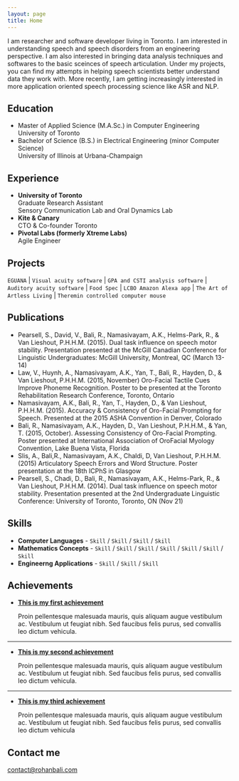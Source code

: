 ```yaml
---
layout: page
title: Home
---
```


I am researcher and software developer living in Toronto. I am interested in understanding speech and speech disorders from an engineering perspective. I am also interested in bringing data analysis techniques and softwares to the basic sceinces of speech articulation. Under my projects, you can find my attempts in helping speech scientists better understand data they work with. More recently, I am getting increasingly interested in more application oriented speech processing science like ASR and NLP.

## Education

* Master of Applied Science (M.A.Sc.) in Computer Engineering <br> University of Toronto
* Bachelor of Science (B.S.) in Electrical Engineering (minor Computer Science) <br> University of Illinois at Urbana-Champaign

## Experience

* **University of Toronto** <br> Graduate Research Assistant <br>Sensory Communication Lab and Oral Dynamics Lab
* **Kite & Canary** <br> CTO & Co-founder Toronto
* **Pivotal Labs (formerly Xtreme Labs)** <br> Agile Engineer

## Projects

`EGUANA` <nowiki>|</nowiki> `Visual acuity software` <nowiki>|</nowiki> `GPA and CSTI analysis software` <nowiki>|</nowiki> `Auditory acuity software` <nowiki>|</nowiki> `Food Spec` <nowiki>|</nowiki> `LCBO Amazon Alexa app` <nowiki>|</nowiki> `The Art of Artless Living` <nowiki>|</nowiki> `Theremin controlled computer mouse`

## Publications

* Pearsell, S., David, V., Bali, R., Namasivayam, A.K., Helms-Park, R., & Van Lieshout, P.H.H.M. (2015). Dual task influence on speech motor stability. Presentation presented at the McGill Canadian Conference for Linguistic Undergraduates: McGill University, Montreal, QC (March 13-14)
* Law, V., Huynh, A., Namasivayam, A.K., Yan, T., Bali, R., Hayden, D., & Van Lieshout, P.H.H.M. (2015, November) Oro-Facial Tactile Cues Improve Phoneme Recognition. Poster to be presented at the Toronto Rehabilitation Research Conference, Toronto, Ontario
* Namasivayam, A.K., Bali, R., Yan, T., Hayden, D., & Van Lieshout, P.H.H.M. (2015). Accuracy & Consistency of Oro-Facial Prompting for Speech. Presented at the 2015 ASHA Convention in Denver, Colorado
* Bali, R., Namasivayam, A.K., Hayden, D., Van Lieshout, P.H.H.M., & Yan, T. (2015, October). Assessing Consistency of Oro-Facial Prompting. Poster presented at International Association of OroFacial Myology Convention, Lake Buena Vista, Florida
* Slis, A., Bali,R., Namasivayam, A.K., Chaldi, D, Van Lieshout, P.H.H.M. (2015) Articulatory Speech Errors and Word Structure. Poster presentation at the 18th ICPhS in Glasgow
* Pearsell, S., Chadi, D., Bali, R., Namasivayam, A.K., Helms-Park, R., & Van Lieshout, P.H.H.M. (2014). Dual task influence on speech motor stability. Presentation presented at the 2nd Undergraduate Linguistic Conference: University of Toronto, Toronto, ON (Nov 21)

## Skills

* **Computer Languages** - `Skill` / `Skill` / `Skill` / `Skill`
* **Mathematics Concepts** - `Skill` / `Skill` / `Skill` / `Skill` / `Skill` / `Skill` / `Skill`
* **Engineerng Applications** - `Skill` / `Skill` / `Skill`    
    
## Achievements


* [**This is my first achievement**](#) 
   
   Proin pellentesque malesuada mauris, quis aliquam augue vestibulum ac. Vestibulum ut feugiat nibh. Sed faucibus felis purus, sed convallis leo dictum vehicula.

***

* [**This is my second achievement**](#) 

    Proin pellentesque malesuada mauris, quis aliquam augue vestibulum ac. Vestibulum ut feugiat nibh. Sed faucibus felis purus, sed convallis leo dictum vehicula.

***

* [**This is my third achievement**](#) 

   Proin pellentesque malesuada mauris, quis aliquam augue vestibulum ac. Vestibulum ut feugiat nibh. Sed faucibus felis purus, sed convallis leo dictum vehicula


## Contact me

[contact@rohanbali.com](mailto:contact@rohanbali.com)